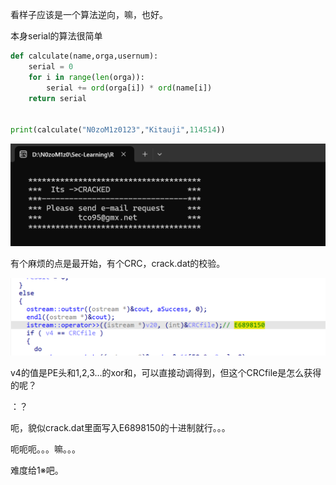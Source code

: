 看样子应该是一个算法逆向，嘛，也好。



本身serial的算法很简单

```py
def calculate(name,orga,usernum):
    serial = 0
    for i in range(len(orga)):
        serial += ord(orga[i]) * ord(name[i])
    return serial
    

print(calculate("N0zoM1z0123","Kitauji",114514))
```

![image-20241110124507473](./wp/images/image-20241110124507473.png)



有个麻烦的点是最开始，有个CRC，crack.dat的校验。



![image-20241110124743096](./wp/images/image-20241110124743096.png)



v4的值是PE头和1,2,3...的xor和，可以直接动调得到，但这个CRCfile是怎么获得的呢？

：？

呃，貌似crack.dat里面写入E6898150的十进制就行。。。

呃呃呃。。。嘛。。。



难度给1※吧。